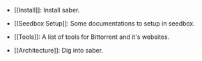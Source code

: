 - [[Install]]: Install saber.
- [[Seedbox Setup]]: Some documentations to setup in seedbox. 

- [[Tools]]: A list of tools for Bittorrent and it's websites.
- [[Architecture]]: Dig into saber.
